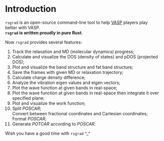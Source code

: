 # Introduction

`rsgrad` is an open-source command-line tool to help [VASP](https://vasp.at) players play better with VASP.  
__`rsgrad` is written proudly in pure Rust__.

Now `rsgrad` provides several features:
1. Track the relaxation and MD (molecular dynamics) progress;
2. Calculate and visualize the DOS (density of states) and pDOS (projected DOS);
3. Plot and visualize the band structure and fat band structure;
4. Save the frames with given MD or relaxation trajectory;
5. Calculate charge density difference;
6. Analyze the vibration eigen values and eigen vectors;
7. Plot the wave function at given bands in real-space;
8. Plot the wave function at given bands in real-space then integrate it over specified plane;
9. Plot and visualize the work function;
10. Split _POSCAR_;  
    Convert between fractional coordinates and Cartesian coordinates;  
    Format _POSCAR_;
11. Generate _POTCAR_ according to _POSCAR_.

Wish you have a good time with `rsgrad` ^_^
